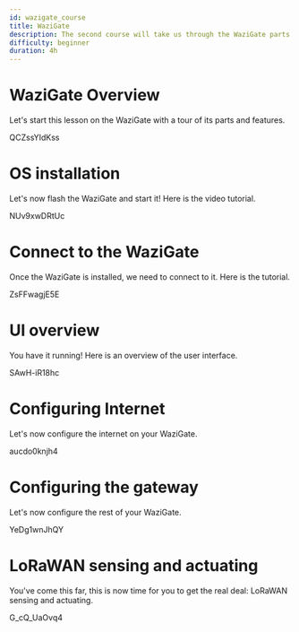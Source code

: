 ```yaml
---
id: wazigate_course
title: WaziGate
description: The second course will take us through the WaziGate parts and features.
difficulty: beginner
duration: 4h
---
```


WaziGate Overview
================

Let's start this lesson on the WaziGate with a tour of its parts and features.

<youtube>QCZssYIdKss</youtube>

OS installation
===============

Let's now flash the WaziGate and start it! Here is the video tutorial.

<youtube>NUv9xwDRtUc</youtube>

Connect to the WaziGate
=======================

Once the WaziGate is installed, we need to connect to it. Here is the tutorial.

<youtube>ZsFFwagjE5E</youtube>

UI overview
===========

You have it running! Here is an overview of the user interface.

<youtube>SAwH-iR18hc</youtube>

Configuring Internet
====================

Let's now configure the internet on your WaziGate.

<youtube>aucdo0knjh4</youtube>


Configuring the gateway
======================

Let's now configure the rest of your WaziGate.

<youtube>YeDg1wnJhQY</youtube>

LoRaWAN sensing and actuating
=============================

You've come this far, this is now time for you to get the real deal: LoRaWAN sensing and actuating.

<youtube>G_cQ_UaOvq4</youtube>
